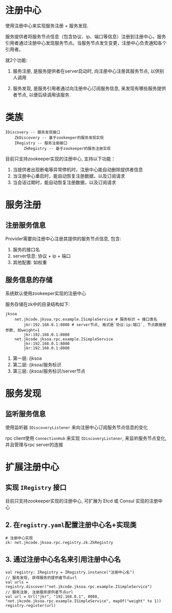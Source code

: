 # 注册中心
使用注册中心来实现服务注册 + 服务发现.

服务提供者将服务节点信息（包含协议、ip、端口等信息）注册到注册中心，服务引用者通过注册中心发现服务节点。当服务节点发生变更，注册中心负责通知各个引用者。

就2个功能:

1. 服务注册, 是服务提供者在server启动时, 向注册中心注册其服务节点, 以供别人调用

2. 服务发现, 是服务引用者通过向注册中心订阅服务信息, 来发现有哪些服务提供者节点, 以便后续调用该服务.

# 类族

```
IDiscovery -- 服务发现接口
    ZkDiscovery -- 基于zookeeper的服务发现实现
    IRegistry -- 服务注册接口
        ZkRegistry -- 基于zookeeper的服务注册实现
```

目前只支持zookeeper实现的注册中心, 支持以下功能：

1. 当提供者出现断电等异常停机时，注册中心能自动删除提供者信息
2. 当注册中心重启时，能自动恢复注册数据，以及订阅请求
3. 当会话过期时，能自动恢复注册数据，以及订阅请求

# 服务注册

## 注册服务信息
Provider需要向注册中心注册其提供的服务节点信息, 包含:
1. 服务的接口名
2. server信息: 协议 + ip + 端口
3. 其他配置: 如权重

## 服务信息的存储

系统默认使用zookeeper实现的注册中心

服务存储在zk中的目录结构如下:

```
jksoa
    net.jkcode.jksoa.rpc.example.ISimpleService # 服务标识 = 接口类名
        jkr:192.168.0.1:8080 # server节点, 格式是`协议:ip:端口`, 节点数据是参数, 如weight=1
        jkr:192.168.0.1:8080
    net.jkcode.jksoa.rpc.example.ISimpleService
        jkr:192.168.0.1:8080
        jkr:192.168.0.1:8080
```

1. 第一层: /jksoa
2. 第二层: /jksoa/服务标识
3. 第三层: /jksoa/服务标识/server节点

# 服务发现

## 监听服务信息

使用监听器 `IDiscoveryListener` 来向注册中心订阅服务节点信息的变化

rpc client使用 `ConnectionHub` 来实现 `IDiscoveryListener`, 来监听服务节点变化, 并且管理与rpc server的连接

# 扩展注册中心

## 实现 `IRegistry` 接口

目前只支持zookeeper实现的注册中心, 可扩展为 Etcd 或 Consul 实现的注册中心

## 2. 在`registry.yaml`配置注册中心名+实现类

```
# 注册中心实现
zk: net.jkcode.jksoa.rpc.registry.zk.ZkRegistry
```

## 3. 通过注册中心名名来引用注册中心名

```
val registry: IRegistry = IRegistry.instance("注册中心名")
// 服务发现, 获得服务的提供者节点url
val urls = registry.discover("net.jkcode.jksoa.rpc.example.ISimpleService")
// 服务注册, 注册服务提供者节点url
val url = Url("jkr", "192.168.0.1", 8080, "net.jkcode.jksoa.rpc.example.ISimpleService", mapOf("weight" to 1))
registry.register(url)
```